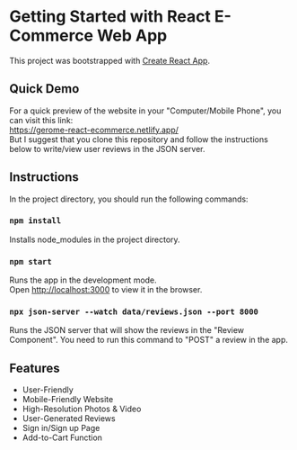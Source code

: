 # Getting Started with React E-Commerce Web App

This project was bootstrapped with [Create React App](https://github.com/facebook/create-react-app).

## Quick Demo
For a quick preview of the website in your "Computer/Mobile Phone", you can visit this link: <br>
https://gerome-react-ecommerce.netlify.app/ <br>
But I suggest that you clone this repository and follow the instructions below to write/view user reviews in the JSON server.

## Instructions

In the project directory, you should run the following commands:

### `npm install`
Installs node_modules in the project directory.
### `npm start`
Runs the app in the development mode.\
Open [http://localhost:3000](http://localhost:3000) to view it in the browser.
### `npx json-server --watch data/reviews.json --port 8000`
Runs the JSON server that will show the reviews in the "Review Component". You need to run this command to "POST" a review in the app.

## Features
* User-Friendly
* Mobile-Friendly Website
* High-Resolution Photos & Video
* User-Generated Reviews
* Sign in/Sign up Page
* Add-to-Cart Function
